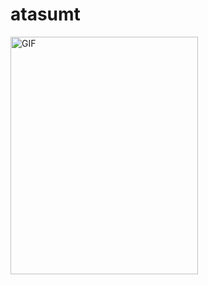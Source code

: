 # atasumt

<img align="left" alt="GIF" src="https://media1.giphy.com/media/eikZlmFkG3YWqL5h49/giphy.gif?cid=ecf05e476qzx937tw701ayy3176mu0kz697nfzi4v06j6va7&rid=giphy.gif&ct=g" width="300" height="380" />
